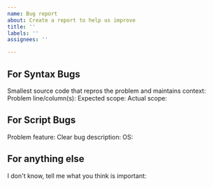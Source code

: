 ```yaml
---
name: Bug report
about: Create a report to help us improve
title: ''
labels: ''
assignees: ''

---
```


## For Syntax Bugs

Smallest source code that repros the problem and maintains context:
Problem line/column(s):
Expected scope:
Actual scope:

## For Script Bugs

Problem feature:
Clear bug description:
OS:

## For anything else

I don't know, tell me what you think is important:
